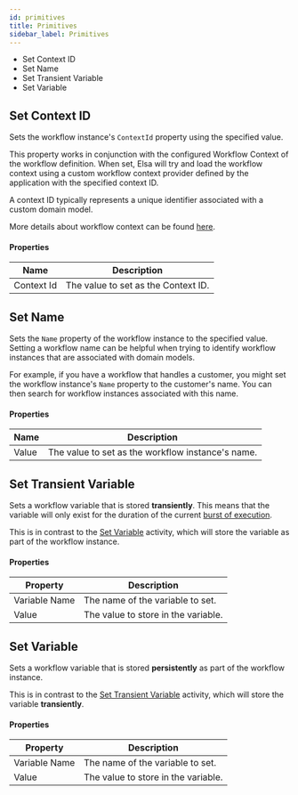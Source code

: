 ```yaml
---
id: primitives
title: Primitives
sidebar_label: Primitives
---
```


* Set Context ID
* Set Name
* Set Transient Variable
* Set Variable

## Set Context ID

Sets the workflow instance's `ContextId` property using the specified value.

This property works in conjunction with the configured Workflow Context of the workflow definition.
When set, Elsa will try and load the workflow context using a custom workflow context provider defined by the application with  the specified context ID.

A context ID typically represents a unique identifier associated with a custom domain model.

More details about workflow context can be found [here](concepts/concepts-workflow-context.md).

#### Properties

| Name         	| Description                         	|
|------------	|-------------------------------------	|
| Context Id 	| The value to set as the Context ID. 	|

## Set Name

Sets the `Name` property of the workflow instance to the specified value.
Setting a workflow name can be helpful when trying to identify workflow instances that are associated with domain models.

For example, if you have a workflow that handles a customer, you might set the workflow instance's `Name` property to the customer's name.
You can then search for workflow instances associated with this name.

#### Properties

| Name         	| Description                         	                |
|------------	|-------------------------------------	                |
| Value      	| The value to set as the workflow instance's name. 	|

## Set Transient Variable

Sets a workflow variable that is stored **transiently**. This means that the variable will only exist for the duration of the current [burst of execution](concepts/concepts-workflows.md#burst-of-execution).

This is in contrast to the [Set Variable](#set-variable) activity, which will store the variable as part of the workflow instance.

#### Properties

| Property      	| Description                         	|
|---------------	|-------------------------------------	|
| Variable Name 	| The name of the variable to set.    	|
| Value         	| The value to store in the variable. 	|

## Set Variable

Sets a workflow variable that is stored **persistently** as part of the workflow instance.

This is in contrast to the [Set Transient Variable](#set-transient-variable) activity, which will store the variable **transiently**.

#### Properties

| Property      	| Description                         	|
|---------------	|-------------------------------------	|
| Variable Name 	| The name of the variable to set.    	|
| Value         	| The value to store in the variable. 	|